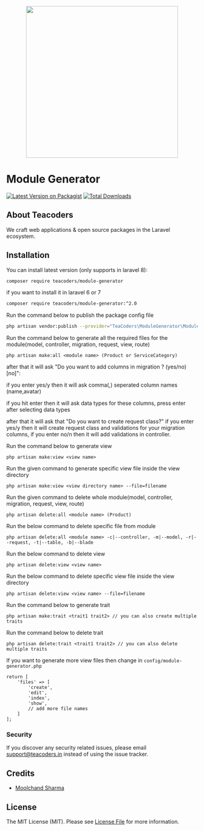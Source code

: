 <p align="center"><a href="https://teacoders.in" target="_blank"><img src="https://teacoders.in/images/logo.png" width="400"></a></p>

# Module Generator

[![Latest Version on Packagist](https://img.shields.io/packagist/v/teacoders/module-generator.svg?style=flat-square)](https://packagist.org/packages/teacoders/module-generator)
[![Total Downloads](https://img.shields.io/packagist/dt/teacoders/module-generator.svg?style=flat-square)](https://packagist.org/packages/teacoders/module-generator)

## About Teacoders

We craft web applications & open source packages in the Laravel ecosystem.

## Installation

You can install latest version (only supports in laravel 8):

```bash
composer require teacoders/module-generator
```
if you want to install it in laravel 6 or 7
```bash
composer require teacoders/module-generator:^2.0
```
Run the command below to publish the package config file

```bash
php artisan vendor:publish --provider="TeaCoders\ModuleGenerator\ModuleServiceProvider"
```
Run the command below to generate all the required files for the module(model, controller, migration, request, view, route)

```
php artisan make:all <module name> (Product or ServiceCategory)
```

after that it will ask  "Do you want to add columns in migration ? (yes/no) [no]":

if you enter yes/y then it will ask comma(,) seperated column names (name,avatar)

if you hit enter then it will ask data types for these columns, press enter after selecting data types

after that it will ask that "Do you want to create request class?" if you enter yes/y then it will create request class and validations for your migration columns, if you enter no/n then it will add validations in controller.

Run the command below to generate view 

```
php artisan make:view <view name>
```
Run the given command to generate specific view file inside the view directory 
```
php artisan make:view <view directory name> --file=filename
```
Run the given command to delete whole module(model, controller, migration, request, view, route)

```
php artisan delete:all <module name> (Product)

```

Run the below command to delete specific file from module

```
php artisan delete:all <module name> -c|--controller, -m|--model, -r|--request, -t|--table, -b|--blade
```

Run the below command to delete view

```
php artisan delete:view <view name>
```
Run the below command to delete specific view file inside the view directory

```
php artisan delete:view <view name> --file=filename
```
Run the command below to generate trait

```
php artisan make:trait <trait1 trait2> // you can also create multiple traits
```
Run the command below to delete trait

```
php artisan delete:trait <trait1 trait2> // you can also delete multiple traits
```

If you want to generate more view files then change in `config/module-generator.php`
```
return [
    'files' => [
        'create',
        'edit',
        'index',
        'show', 
        // add more file names
    ]
];
```

### Security

If you discover any security related issues, please email support@teacoders.in instead of using the issue tracker.

## Credits

- [Moolchand Sharma](https://github.com/technical-ms)

## License

The MIT License (MIT). Please see [License File](LICENSE.md) for more information.
